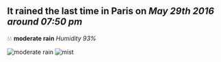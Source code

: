 ## It rained the last time in Paris on *May 29th 2016 around 07:50 pm*
💧💧  **moderate rain** *Humidity 93%*

![moderate rain](http://openweathermap.org/img/w/10n.png) ![mist](http://openweathermap.org/img/w/50n.png)
